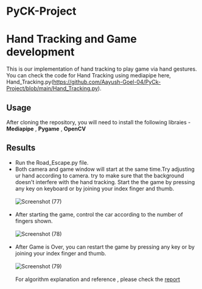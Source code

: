 # PyCK-Project
# Hand Tracking and Game development 

This is our implementation of hand tracking to play game via hand gestures. You can check the code for Hand Tracking using mediapipe here, Hand_Tracking.py(https://github.com/Aayush-Goel-04/PyCk-Project/blob/main/Hand_Tracking.py).
## Usage
After cloning the repository, you will need to install the following libraies - **Mediapipe** , **Pygame** , **OpenCV**
## Results
- Run the Road_Escape.py file.
- Both camera and game window will start at the same time.Try adjusting ur hand according to camera. try to make sure that the background doesn't interfere with the hand tracking. Start the the game by pressing any key on keyboard or by joining your index finger and thumb. 
<br><br />
![Screenshot (77)](https://user-images.githubusercontent.com/81844215/125366719-49567580-e394-11eb-8282-e98766c82bb3.png)
<br><br />
- After starting the game, control the car according to the number of fingers shown.
<br><br />
![Screenshot (78)](https://user-images.githubusercontent.com/81844215/125366722-4b203900-e394-11eb-902c-96f097ce9cb8.png)
<br><br />
- After Game is Over, you can restart the game by pressing any key or by joining your index finger and thumb.
<br><br />
![Screenshot (79)](https://user-images.githubusercontent.com/81844215/125366725-4ce9fc80-e394-11eb-90f1-6e6d578e630c.png)
<br><br />
For algorithm explanation and reference , please check the [report](https://github.com/Aayush-Goel-04/PyCk-Project/blob/main/Report.pdf)

